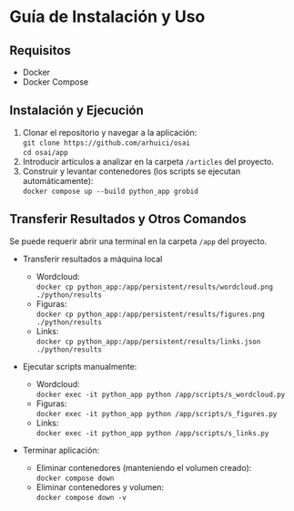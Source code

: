 # Guía de Instalación y Uso
## Requisitos
- Docker
- Docker Compose

## Instalación y Ejecución
1. Clonar el repositorio y navegar a la aplicación:  
``` git clone https://github.com/arhuici/osai ```  
``` cd osai/app ```
2. Introducir artículos a analizar en la carpeta `/articles` del proyecto.
3. Construir y levantar contenedores (los scripts se ejecutan automáticamente):  
```docker compose up --build python_app grobid```


## Transferir Resultados y Otros Comandos
Se puede requerir abrir una terminal en la carpeta `/app` del proyecto.
- Transferir resultados a máquina local
    - Wordcloud:  
```docker cp python_app:/app/persistent/results/wordcloud.png ./python/results```
    - Figuras:  
```docker cp python_app:/app/persistent/results/figures.png ./python/results```
    - Links:  
```docker cp python_app:/app/persistent/results/links.json ./python/results```

- Ejecutar scripts manualmente:
    - Wordcloud:  
```docker exec -it python_app python /app/scripts/s_wordcloud.py```
    - Figuras:  
```docker exec -it python_app python /app/scripts/s_figures.py```
    - Links:  
```docker exec -it python_app python /app/scripts/s_links.py```
- Terminar aplicación:  
    - Eliminar contenedores (manteniendo el volumen creado):  
```docker compose down```
    - Eliminar contenedores y volumen:  
```docker compose down -v```